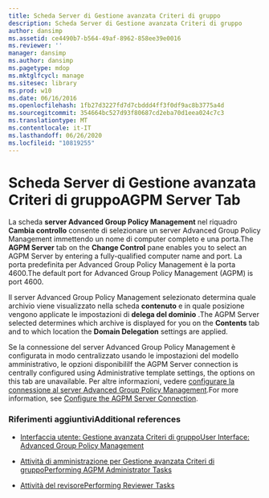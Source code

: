 ```yaml
---
title: Scheda Server di Gestione avanzata Criteri di gruppo
description: Scheda Server di Gestione avanzata Criteri di gruppo
author: dansimp
ms.assetid: ce4490b7-b564-49af-8962-858ee39e0016
ms.reviewer: ''
manager: dansimp
ms.author: dansimp
ms.pagetype: mdop
ms.mktglfcycl: manage
ms.sitesec: library
ms.prod: w10
ms.date: 06/16/2016
ms.openlocfilehash: 1fb27d3227fd7d7cbddd4ff3f0df9ac8b3775a4d
ms.sourcegitcommit: 354664bc527d93f80687cd2eba70d1eea024c7c3
ms.translationtype: MT
ms.contentlocale: it-IT
ms.lasthandoff: 06/26/2020
ms.locfileid: "10819255"
---
```

# <span data-ttu-id="3767d-103">Scheda Server di Gestione avanzata Criteri di gruppo</span><span class="sxs-lookup"><span data-stu-id="3767d-103">AGPM Server Tab</span></span>


<span data-ttu-id="3767d-104">La scheda **server Advanced Group Policy Management** nel riquadro **Cambia controllo** consente di selezionare un server Advanced Group Policy Management immettendo un nome di computer completo e una porta.</span><span class="sxs-lookup"><span data-stu-id="3767d-104">The **AGPM Server** tab on the **Change Control** pane enables you to select an AGPM Server by entering a fully-qualified computer name and port.</span></span> <span data-ttu-id="3767d-105">La porta predefinita per Advanced Group Policy Management è la porta 4600.</span><span class="sxs-lookup"><span data-stu-id="3767d-105">The default port for Advanced Group Policy Management (AGPM) is port 4600.</span></span>

<span data-ttu-id="3767d-106">Il server Advanced Group Policy Management selezionato determina quale archivio viene visualizzato nella scheda **contenuto** e in quale posizione vengono applicate le impostazioni di **delega del dominio** .</span><span class="sxs-lookup"><span data-stu-id="3767d-106">The AGPM Server selected determines which archive is displayed for you on the **Contents** tab and to which location the **Domain Delegation** settings are applied.</span></span>

<span data-ttu-id="3767d-107">Se la connessione del server Advanced Group Policy Management è configurata in modo centralizzato usando le impostazioni del modello amministrativo, le opzioni disponibili</span><span class="sxs-lookup"><span data-stu-id="3767d-107">If the AGPM Server connection is centrally configured using Administrative template settings, the options on this tab are unavailable.</span></span> <span data-ttu-id="3767d-108">Per altre informazioni, vedere [configurare la connessione al server Advanced Group Policy Management](configure-the-agpm-server-connection.md).</span><span class="sxs-lookup"><span data-stu-id="3767d-108">For more information, see [Configure the AGPM Server Connection](configure-the-agpm-server-connection.md).</span></span>

### <span data-ttu-id="3767d-109">Riferimenti aggiuntivi</span><span class="sxs-lookup"><span data-stu-id="3767d-109">Additional references</span></span>

-   [<span data-ttu-id="3767d-110">Interfaccia utente: Gestione avanzata Criteri di gruppo</span><span class="sxs-lookup"><span data-stu-id="3767d-110">User Interface: Advanced Group Policy Management</span></span>](user-interface-advanced-group-policy-management.md)

-   [<span data-ttu-id="3767d-111">Attività di amministrazione per Gestione avanzata Criteri di gruppo</span><span class="sxs-lookup"><span data-stu-id="3767d-111">Performing AGPM Administrator Tasks</span></span>](performing-agpm-administrator-tasks.md)

-   [<span data-ttu-id="3767d-112">Attività del revisore</span><span class="sxs-lookup"><span data-stu-id="3767d-112">Performing Reviewer Tasks</span></span>](performing-reviewer-tasks.md)

 

 





